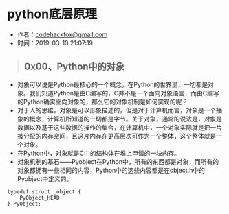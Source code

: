 # python底层原理

- 作者：codehackfox@gmail.com
- 时间：2019-03-10 21:07:19

>## 0x00、Python中的对象
- 对象可以说是Python最核心的一个概念，在Python的世界里，一切都是对象。我们知道Python是由C编写的，C并不是一个面向对象语言，而由C编写的Python确实面向对象的，那么它的对象机制是如何实现的呢？
- 对于人的思维，对象是可以形象描述的，但是对于计算机而言，对象是一个抽象的概念，计算机所知道的一切都是字节。关于对象，通常的说法是，对象是数据以及基于这些数据的操作的集合，在计算机中，一个对象实际就是把一片被分配的内存空间，且这片内存在更高层次可作为一个整体，这个整体就是一个对象。
- 在Python中，对象就是C中的结构体在堆上申请的一块内存。
- 对象机制的基石——Pyobject在Python中，所有的东西都是对象，而所有的对象都拥有一些相同的内容，Python中的这些内容都是在object.h中的Pyobject中定义的。
```
typedef struct _object {
    PyObject_HEAD
} PyObject;
```

